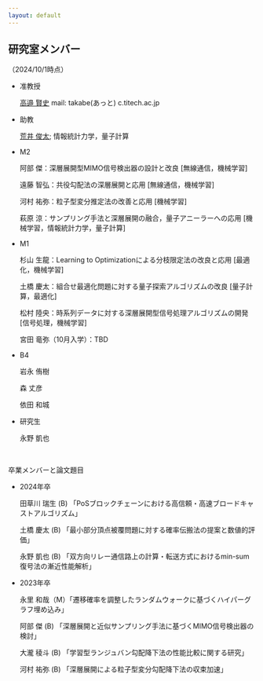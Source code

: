 ```yaml
---
layout: default
---
```


## 研究室メンバー
（2024/10/1時点）

- 准教授　

  [高邉 賢史](./takabe_main.html) mail: takabe(あっと)
  c.titech.ac.jp

- 助教

  [荒井 俊太](https://shun1521.github.io/); 情報統計力学，量子計算

- M2

  阿部 傑：深層展開型MIMO信号検出器の設計と改良 [無線通信，機械学習]

  遠藤 智弘：共役勾配法の深層展開と応用 [無線通信，機械学習]

  河村 祐弥：粒子型変分推定法の改善と応用 [機械学習]

  萩原 涼：サンプリング手法と深層展開の融合，量子アニーラーへの応用 [機械学習，情報統計力学，量子計算]

- M1

  杉山 生龍：Learning to Optimizationによる分枝限定法の改良と応用 [最適化，機械学習]

  土橋 慶太：組合せ最適化問題に対する量子探索アルゴリズムの改良 [量子計算，最適化]

  松村 陸央：時系列データに対する深層展開型信号処理アルゴリズムの開発 [信号処理，機械学習]

  宮田 竜弥（10月入学）：TBD

- B4

  岩永 侑樹

  森 丈彦

  依田 和城

- 研究生

  永野 凱也

  <br>

卒業メンバーと論文題目

  - 2024年卒

    田草川 瑞生 (B) 「PoSブロックチェーンにおける高信頼・高速ブロードキャストアルゴリズム」

    土橋 慶太 (B) 「最小部分頂点被覆問題に対する確率伝搬法の提案と数値的評価」

    永野 凱也 (B) 「双方向リレー通信路上の計算・転送方式におけるmin-sum復号法の漸近性能解析」

  - 2023年卒

    永里 和哉（M）「遷移確率を調整したランダムウォークに基づくハイパーグラフ埋め込み」

    阿部 傑 (B) 「深層展開と近似サンプリング手法に基づくMIMO信号検出器の検討」

    大瀧 稜斗 (B) 「学習型ランジュバン勾配降下法の性能比較に関する研究」

    河村 祐弥 (B) 「深層展開による粒子型変分勾配降下法の収束加速」
